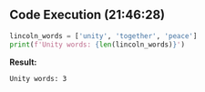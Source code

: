 
## Code Execution (21:46:28)
```python
lincoln_words = ['unity', 'together', 'peace']
print(f'Unity words: {len(lincoln_words)}')
```
**Result:**
```
Unity words: 3
```
